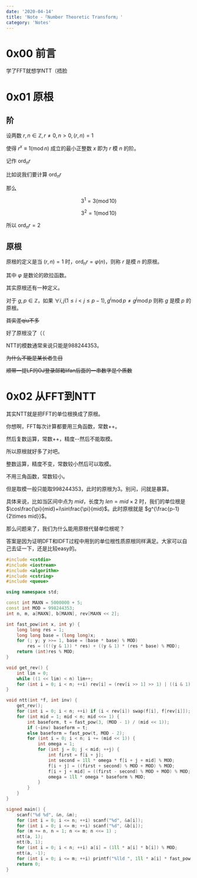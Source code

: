 ```yaml
---
date: '2020-04-14'
title: 'Note -「Number Theoretic Transform」'
category: 'Notes'
---
```


# 0x00 前言

学了FFT就想学NTT（捂脸

# 0x01 原根

## 阶

设两数 $r,n\in \mathbb{Z},r\neq 0,n>0,(r,n)=1$

使得 $r^{x}\equiv 1(\operatorname{mod} n)$ 成立的最小正整数 $x$ 即为 $r$ 模 $n$ 的阶。

记作 $\operatorname{ord}_{n}r$

比如说我们要计算 $\operatorname{ord}_{n}r$

那么

$$3^{1}=3(\operatorname{mod}10)$$

$$3^{2}=1(\operatorname{mod}10)$$

所以 $\operatorname{ord}_{n}r=2$

## 原根

原根的定义是当 $(r,n)=1$ 时，$\operatorname{ord}_{n}r=\varphi(n)$，则称 $r$ 是模 $n$ 的原根。

其中 $\varphi$ 是数论的欧拉函数。

其实原根还有一种定义。

对于 $g,p\in \mathbb{Z}$，如果 $\forall i,j(1\leq i<j\leq p-1),g^{i}\operatorname{mod}p\neq g^{j}\operatorname{mod}p$ 则称 $g$ 是模 $p$ 的原根。

~~其实差qiu不多~~

好了原根没了（（

NTT的模数通常来说只能是988244353。

~~为什么不能是某长者生日~~

~~顺带一提LF的OJ登录邮箱lifan后面的一串数字是个质数~~

# 0x02 从FFT到NTT

其实NTT就是把FFT的单位根换成了原根。

你想啊，FFT每次计算都要用三角函数，常数++。

然后复数运算，常数++，精度--然后不能取模。

所以原根就好多了对吧。

整数运算，精度不变，常数较小然后可以取模。

不用三角函数，常数较小。

但是取模一般只能取998244353，此时的原根为3。别问，问就是暴算。

具体来说，比如当区间中点为 $mid$，长度为 $len=mid\times 2$ 时，我们的单位根是 $\cos\frac{\pi}{mid}+i\sin\frac{\pi}{mid}$。此时原根就是 $g^{\frac{p-1}{2\times mid}}$。

那么问题来了，我们为什么能用原根代替单位根呢？

答案是因为证明DFT和IDFT过程中用到的单位根性质原根同样满足。大家可以自己去证一下，还是比较easy的。

```cpp
#include <cstdio>
#include <iostream>
#include <algorithm>
#include <cstring>
#include <queue>

using namespace std;

const int MAXN = 5000000 + 5;
const int MOD = 998244353;
int n, m, a[MAXN], b[MAXN], rev[MAXN << 2];

int fast_pow(int x, int y) {
	long long res = 1;
	long long base = (long long)x;
	for (; y; y >>= 1, base = (base * base) % MOD)
		res = ((!(y & 1)) * res) + ((y & 1) * (res * base) % MOD);
	return (int)res % MOD;
}

void get_rev() {
	int lim = 0;
	while ((1 << lim) < n) lim++;
	for (int i = 0; i < n; ++i) rev[i] = (rev[i >> 1] >> 1) | ((i & 1) << (lim - 1));
}

void ntt(int *f, int inv) {
	get_rev();
	for (int i = 0; i < n; ++i) if (i < rev[i]) swap(f[i], f[rev[i]]);
	for (int mid = 1; mid < n; mid <<= 1) {
		int baseform, t = fast_pow(3, (MOD - 1) / (mid << 1));
		if (~inv) baseform = t;
		else baseform = fast_pow(t, MOD - 2);
		for (int i = 0; i < n; i += (mid << 1)) {
			int omega = 1;
			for (int j = 0; j < mid; ++j) {
				int first = f[i + j];
				int second = 1ll * omega * f[i + j + mid] % MOD;
				f[i + j] = ((first + second) % MOD + MOD) % MOD;
				f[i + j + mid] = ((first - second) % MOD + MOD) % MOD;
				omega = 1ll * omega * baseform % MOD;
			}
		}
	}
}

signed main() {
	scanf("%d %d", &n, &m);
	for (int i = 0; i <= n; ++i) scanf("%d", &a[i]);
	for (int i = 0; i <= m; ++i) scanf("%d", &b[i]);
	for (m += n, n = 1; n <= m; n <<= 1) ;
	ntt(a, 1);
	ntt(b, 1);
	for (int i = 0; i < n; ++i) a[i] = (1ll * a[i] * b[i]) % MOD;
	ntt(a, -1);
	for (int i = 0; i <= m; ++i) printf("%lld ", 1ll * a[i] * fast_pow(n, MOD - 2) % MOD);
	return 0;
}
```